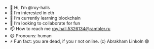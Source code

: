 - 👋 Hi, I’m @roy-halls
- 👀 I’m interested in eth
- 🌱 I’m currently learning blockchain
- 💞️ I’m looking to collaborate for fun
- 📫 How to reach me roy.hall.5326134@rambler.ru
- 😄 Pronouns: human
- ⚡ Fun fact: you are dead, if you r not online. (c) Abrakham Linkoln 😄

<!---
roy-halls/roy-halls is a ✨ special ✨ repository because its `README.md` (this file) appears on your GitHub profile.
You can click the Preview link to take a look at your changes.
--->
